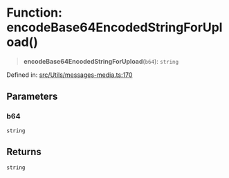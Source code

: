 # Function: encodeBase64EncodedStringForUpload()

> **encodeBase64EncodedStringForUpload**(`b64`): `string`

Defined in: [src/Utils/messages-media.ts:170](https://github.com/Fokusdotid/bail/blob/cf6cc85134e12081bc635cea02cc0eee74033a81/src/Utils/messages-media.ts#L170)

## Parameters

### b64

`string`

## Returns

`string`
